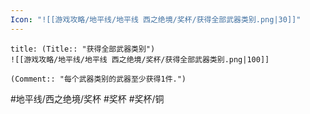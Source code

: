 ```yaml
---
Icon: "![[游戏攻略/地平线/地平线 西之绝境/奖杯/获得全部武器类别.png|30]]"
---
```

```ad-common-bronze-trophy
title: (Title:: "获得全部武器类别")
![[游戏攻略/地平线/地平线 西之绝境/奖杯/获得全部武器类别.png|100]]

(Comment:: "每个武器类别的武器至少获得1件.")
```

#地平线/西之绝境/奖杯 #奖杯 #奖杯/铜

